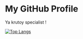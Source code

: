 <html lang="en">
<head>
    <meta charset="UTF-8">
    <meta name="viewport" content="width=device-width, initial-scale=1.0">
    <title>GitHub Profile Header</title>
    <link rel="stylesheet" href="styles.css">
</head>
<body>

<div class="header">
    <h1>My GitHub Profile</h1>
    <p> Ya krutoy specialist !</p>
</div>

[![Top Langs](https://github-readme-stats.vercel.app/api/top-langs/?username=saderty&layout=compact)](https://github.com/anuraghazra/github-readme-stats)

</body>
</html>
